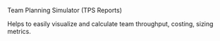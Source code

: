 Team Planning Simulator (TPS Reports)

Helps to easily visualize and calculate team throughput, costing, sizing metrics. 
